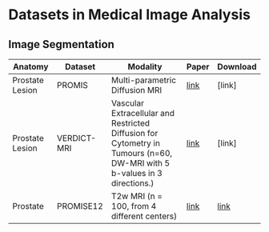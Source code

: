 # Datasets in Medical Image Analysis

## Image Segmentation
| Anatomy | Dataset | Modality  | Paper | Download |
| --------| --------|-----------| ----- | ------------- |
| Prostate Lesion | PROMIS | Multi-parametric Diffusion MRI | [link](https://ieeexplore.ieee.org/stamp/stamp.jsp?arnumber=6729091) | [link] |
| Prostate Lesion | VERDICT-MRI | Vascular Extracellular and Restricted Diffusion for Cytometry in Tumours (n=60, DW-MRI with 5 b-values in 3 directions.) | [link](https://archive.ismrm.org/2015/2872.html) | [link] |
| Prostate | PROMISE12 | T2w MRI (n = 100, from 4 different centers) | [link](https://www.sciencedirect.com/science/article/pii/S1361841513001734) | [link](https://promise12.grand-challenge.org/) |
